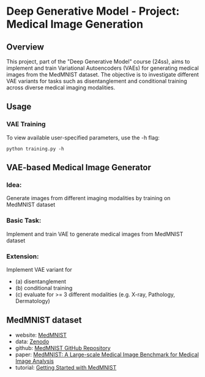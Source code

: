# Deep Generative Model - Project: Medical Image Generation
## Overview
This project, part of the "Deep Generative Model" course (24ss), aims to implement and train Variational Autoencoders (VAEs) for generating medical images from the MedMNIST dataset. The objective is to investigate different VAE variants for tasks such as disentanglement and conditional training across diverse medical imaging modalities.
## Usage
### VAE Training
To view available user-specified parameters, use the -h flag:
```
python training.py -h
```
## VAE-based Medical Image Generator
### Idea:
Generate images from different imaging modalities by training on MedMNIST dataset

### Basic Task:
Implement and train VAE to generate medical images from MedMNIST dataset

### Extension:
Implement VAE variant for 
- (a) disentanglement 
- (b) conditional training 
- (c) evaluate for >= 3 different modalities (e.g. X-ray, Pathology, Dermatology)

## MedMNIST dataset
- website: [MedMNIST](https://medmnist.com/)
- data: [Zenodo](https://zenodo.org/records/10519652)
- github: [MedMNIST GitHub Repository](https://github.com/MedMNIST/MedMNIST)
- paper:  [MedMNIST: A Large-scale Medical Image Benchmark for Medical Image Analysis](https://arxiv.org/abs/2110.14795)
- tutorial: [Getting Started with MedMNIST](https://github.com/MedMNIST/MedMNIST/blob/main/examples/getting_started.ipynb)